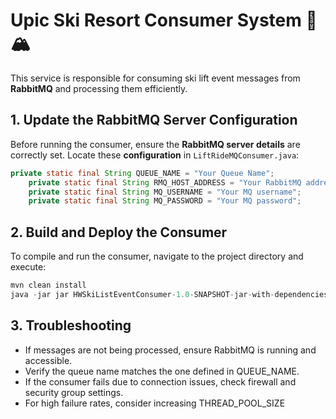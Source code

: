 # Upic Ski Resort Consumer System 🎿🏔️

This service is responsible for consuming ski lift event messages from **RabbitMQ** and processing them efficiently.

## 1. Update the RabbitMQ Server Configuration
Before running the consumer, ensure the **RabbitMQ server details** are correctly set.
Locate these **configuration** in `LiftRideMQConsumer.java`:

```java
private static final String QUEUE_NAME = "Your Queue Name";
    private static final String RMQ_HOST_ADDRESS = "Your RabbitMQ address";
    private static final String MQ_USERNAME = "Your MQ username";
    private static final String MQ_PASSWORD = "Your MQ password";
```
## 2. Build and Deploy the Consumer
To compile and run the consumer, navigate to the project directory and execute:

```java
mvn clean install
java -jar jar HWSkiListEventConsumer-1.0-SNAPSHOT-jar-with-dependencies.jar
```

## 3. Troubleshooting
- If messages are not being processed, ensure RabbitMQ is running and accessible.
- Verify the queue name matches the one defined in QUEUE_NAME.
- If the consumer fails due to connection issues, check firewall and security group settings.
- For high failure rates, consider increasing THREAD_POOL_SIZE